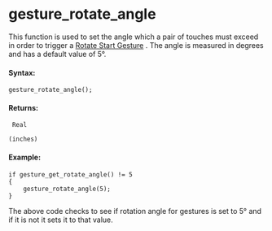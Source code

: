 # gesture_rotate_angle

This function is used to set the angle which a pair of touches must
exceed in order to trigger a [Rotate Start
Gesture](../../../../The_Asset_Editors/Object_Properties/Gesture_Events)
. The angle is measured in degrees and has a default value of 5°.

#### **Syntax:**

``` gml
gesture_rotate_angle();
```

#### Returns:

``` gml
 Real

(inches)
```

#### Example:

``` gml
if gesture_get_rotate_angle() != 5
{
    gesture_rotate_angle(5);
}
```

The above code checks to see if rotation angle for gestures is set to 5°
and if it is not it sets it to that value.
